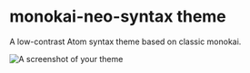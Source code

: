 # monokai-neo-syntax theme

A low-contrast Atom syntax theme based on classic monokai.

![A screenshot of your theme](https://f.cloud.github.com/assets/69169/2289498/4c3cb0ec-a009-11e3-8dbd-077ee11741e5.gif)
